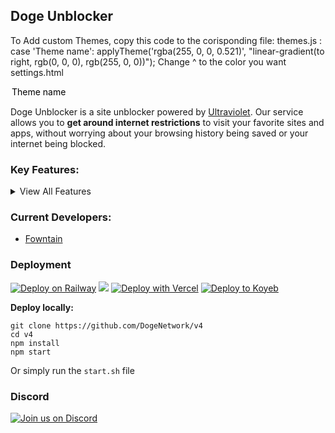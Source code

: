 
## Doge Unblocker
To Add custom Themes, copy this code to the corisponding file:
themes.js : 
case 'Theme name':
        applyTheme('rgba(255, 0, 0, 0.521)', "linear-gradient(to right, rgb(0, 0, 0), rgb(255, 0, 0))");
                           Change ^ to the color you want
settings.html
<option value="Theme Name" class="option" style="color:black;">Theme name</option>


Doge Unblocker is a site unblocker powered by [Ultraviolet](https://github.com/titaniumnetwork-dev/Ultraviolet). Our service allows you to **get around internet restrictions** to visit your favorite sites and apps, without worrying about your browsing history being saved or your internet being blocked. 
### Key Features:
<details>
<summary>View All Features</summary>
  
- Advanced Tab Cloaking
  
- Advanced About:Blank Cloaking
  
- Hiding site from browser history
  
- Clickoff Cloaking
  
- Automatic URL Cloaking
  
- Customizable/Personalization features
  
- Access settings easily (right-click)

- Inspect Element
  
- URL Bar

- Tabs
  
- Clean UI
  
- Powerful & fast web proxy
  
- A large selection of Apps & Games
  
- ...and more!
</details>

### Current Developers:
- [Fowntain](https://github.com/fowntain)
### Deployment
[![Deploy on Railway](https://binbashbanana.github.io/deploy-buttons/buttons/remade/railway.svg)](https://railway.app/template/h7StcI?referralCode=u82tqg)
<a href="https://render.com/deploy?repo=https://github.com/dogenetwork/doge-unblocker">
<img src="https://raw.githubusercontent.com/BinBashBanana/deploy-buttons/main/buttons/remade/render.svg"></img></a>
[![Deploy with Vercel](https://binbashbanana.github.io/deploy-buttons/buttons/remade/vercel.svg)](https://vercel.com/new/clone?repositoryurl=https://github.com/dogenetwork/v4)
[![Deploy to Koyeb](https://binbashbanana.github.io/deploy-buttons/buttons/remade/koyeb.svg)](https://app.koyeb.com/deploy?type=git&repository=github.com/dogenetwork/v4)

**Deploy locally:**
```
git clone https://github.com/DogeNetwork/v4
cd v4
npm install
npm start
```
Or simply run the `start.sh` file

### Discord
[![Join us on Discord](https://invidget.switchblade.xyz/sWPHCdxCPU?theme=dark)](https://discord.gg/unblocking)
